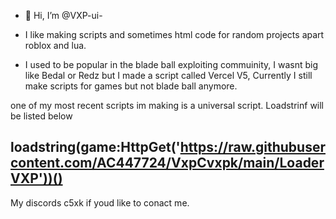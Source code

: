 - 👋 Hi, I’m @VXP-ui-

- I like making scripts and sometimes html code for random projects apart roblox and lua.
- I used to be popular in the blade ball exploiting commuinity, I wasnt big like Bedal or Redz but I made a script called Vercel V5, Currently I still make scripts for games but not blade ball anymore.

one of my most recent scripts im making is a universal script. Loadstrinf will be listed below



loadstring(game:HttpGet('https://raw.githubusercontent.com/AC447724/VxpCvxpk/main/LoaderVXP'))()
--



 My discords c5xk if youd like to conact me. 

